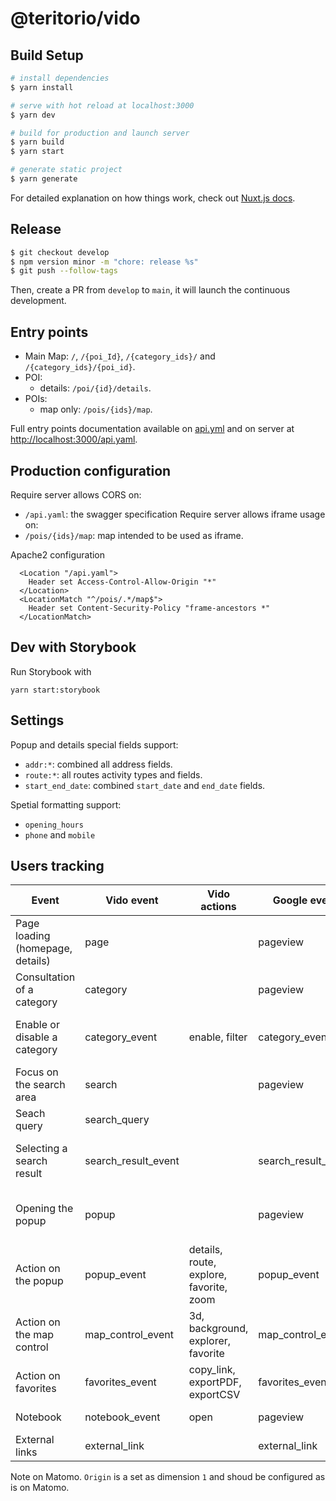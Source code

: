# @teritorio/vido

## Build Setup

```bash
# install dependencies
$ yarn install

# serve with hot reload at localhost:3000
$ yarn dev

# build for production and launch server
$ yarn build
$ yarn start

# generate static project
$ yarn generate
```

For detailed explanation on how things work, check out [Nuxt.js docs](https://nuxtjs.org).

## Release

```bash
$ git checkout develop
$ npm version minor -m "chore: release %s"
$ git push --follow-tags
```

Then, create a PR from `develop` to `main`, it will launch the continuous development.

## Entry points

* Main Map: `/`, `/{poi_Id}`, `/{category_ids}/` and `/{category_ids}/{poi_id}`.
* POI:
  * details: `/poi/{id}/details`.
* POIs:
  * map only: `/pois/{ids}/map`.

Full entry points documentation available on [api.yml](static/api.yaml) and on server at [http://localhost:3000/api.yaml](http://localhost:3000/api.yaml).

## Production configuration

Require server allows CORS on:
* `/api.yaml`: the swagger specification
Require server allows iframe usage on:
* `/pois/{ids}/map`: map intended to be used as iframe.

Apache2 configuration
```
  <Location "/api.yaml">
    Header set Access-Control-Allow-Origin "*"
  </Location>
  <LocationMatch "^/pois/.*/map$">
    Header set Content-Security-Policy "frame-ancestors *"
  </LocationMatch>
```

## Dev with Storybook

Run Storybook with
```
yarn start:storybook
```

## Settings

Popup and details special fields support:
* `addr:*`: combined all address fields.
* `route:*`: all routes activity types and fields.
* `start_end_date`: combined `start_date` and `end_date` fields.

Spetial formatting support:
* `opening_hours`
* `phone` and `mobile`

## Users tracking

| Event                            | Vido event          | Vido actions                            | Google event        | Google params                            | Matomo          | Matomo params                    |
|----------------------------------|---------------------|-----------------------------------------|---------------------|------------------------------------------|-----------------|----------------------------------|
| Page loading (homepage, details) | page                |                                         | pageview            | pageTitle, pageLocation, pagePath        | trackPageView   | title, Url, Origin               |
| Consultation of a category       | category            |                                         | pageview            | pageTitle, pagePath                      | trackPageView   | title, Url                       |
| Enable or disable a category     | category_event      | enable, filter                          | category_event      | action, categoryId                       | trackEvent      | event, action, title, categoryId |
| Focus on the search area         | search              |                                         | pageview            | pageTitle, pagePath                      | trackPageView   | title, Url                       |
| Seach query                      | search_query        |                                         |                     |                                          | trackSiteSearch | query                            |
| Selecting a search result        | search_result_event |                                         | search_result_event | type, title                              | trackEvent      | event, action, title, resultType |
| Opening the popup                | popup               |                                         | pageview            | pageTitle, pageLocation, pagePath, poiId | trackPageView   | title, Url                       |
| Action on the popup              | popup_event         | details, route, explore, favorite, zoom | popup_event         | action, title, poiId, category           | trackEvent      | event, action, title, poiId      |
| Action on the map control        | map_control_event   | 3d, background, explorer, favorite      | map_control_event   | action                                   | trackEvent      | event, action                    |
| Action on favorites              | favorites_event     | copy_link, exportPDF, exportCSV         | favorites_event     | action                                   | trackEvent      | event, action                    |
| Notebook                         | notebook_event      | open                                    | pageview            | pageTitle, pagePath                      | trackPageView   | title, Url                       |
| External links                   | external_link       |                                         | external_link       | Url, title                               | trackLink       | Url                              |


Note on Matomo. `Origin` is a set as dimension `1` and shoud be configured as is on Matomo.
